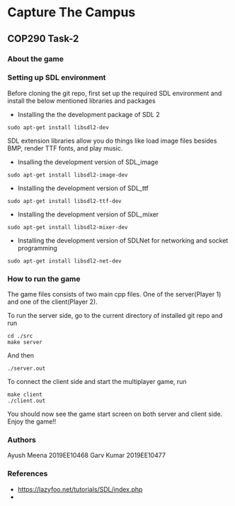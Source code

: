 # Capture The Campus
## COP290 Task-2

### About the game


### Setting up SDL environment
Before cloning the git repo, first set up the required SDL environment and install the below mentioned libraries and packages

- Installing the the development package of SDL 2
```
sudo apt-get install libsdl2-dev

```

SDL extension libraries allow you do things like load image files besides BMP, render TTF fonts, and play music.

- Insalling the development version of SDL_image
```
sudo apt-get install libsdl2-image-dev
```

- Installing the development version of SDL_ttf
```
sudo apt-get install libsdl2-ttf-dev
```

- Installing the development version of SDL_mixer
```
sudo apt-get install libsdl2-mixer-dev
```

- Installing the development version of SDLNet for networking and socket programming
 ```
 sudo apt-get install libsdl2-net-dev
 ```

### How to run the game
The game files consists of two main cpp files. One of the server(Player 1) and one of the client(Player 2). 

To run the server side, go to the current directory of installed git repo and run
```
cd ./src
make server
```
And then
```
./server.out
```

To connect the client side and start the multiplayer game, run
```
make client
./client.out
```

You should now see the game start screen on both server and client side. Enjoy the game!!


### Authors
Ayush Meena 2019EE10468
Garv Kumar 2019EE10477

### References
- https://lazyfoo.net/tutorials/SDL/index.php
- 

